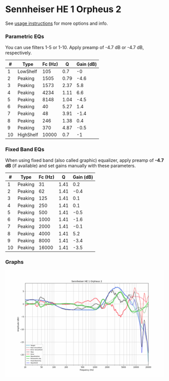 # Sennheiser HE 1 Orpheus 2
See [usage instructions](https://github.com/jaakkopasanen/AutoEq#usage) for more options and info.

### Parametric EQs
You can use filters 1-5 or 1-10. Apply preamp of -4.7 dB or -4.7 dB, respectively.

|   # | Type      |   Fc (Hz) |    Q |   Gain (dB) |
|-----|-----------|-----------|------|-------------|
|   1 | LowShelf  |       105 | 0.7  |        -0   |
|   2 | Peaking   |      1505 | 0.79 |        -4.6 |
|   3 | Peaking   |      1573 | 2.37 |         5.8 |
|   4 | Peaking   |      4234 | 1.11 |         6.6 |
|   5 | Peaking   |      8148 | 1.04 |        -4.5 |
|   6 | Peaking   |        40 | 5.27 |         1.4 |
|   7 | Peaking   |        48 | 3.91 |        -1.4 |
|   8 | Peaking   |       246 | 1.38 |         0.4 |
|   9 | Peaking   |       370 | 4.87 |        -0.5 |
|  10 | HighShelf |     10000 | 0.7  |        -1   |

### Fixed Band EQs
When using fixed band (also called graphic) equalizer, apply preamp of **-4.7 dB** (if available) and set gains manually with these parameters.

|   # | Type    |   Fc (Hz) |    Q |   Gain (dB) |
|-----|---------|-----------|------|-------------|
|   1 | Peaking |        31 | 1.41 |         0.2 |
|   2 | Peaking |        62 | 1.41 |        -0.4 |
|   3 | Peaking |       125 | 1.41 |         0.1 |
|   4 | Peaking |       250 | 1.41 |         0.1 |
|   5 | Peaking |       500 | 1.41 |        -0.5 |
|   6 | Peaking |      1000 | 1.41 |        -1.6 |
|   7 | Peaking |      2000 | 1.41 |        -0.1 |
|   8 | Peaking |      4000 | 1.41 |         5.2 |
|   9 | Peaking |      8000 | 1.41 |        -3.4 |
|  10 | Peaking |     16000 | 1.41 |        -3.5 |

### Graphs
![](./Sennheiser%20HE%201%20Orpheus%202.png)
